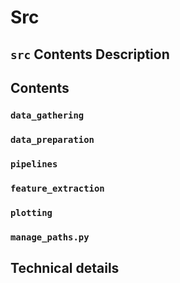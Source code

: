 # Src

`src` Contents Description
------------

Contents
------------
### `data_gathering`

### `data_preparation` 

### `pipelines`

### `feature_extraction`

### `plotting`

### `manage_paths.py`


Technical details
---------------------------
